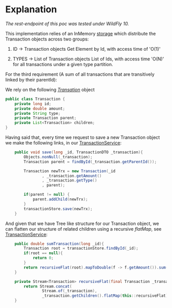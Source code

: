 # Explanation
*The rest-endpoint of this poc was tested under WildFly 10.*

This implementation relies of an InMemory [storage](https://github.com/jcgarciam/poc/blob/master/Num26RestApi/src/main/java/com/num26/poc/services/TransactionService.java) which distribute the Transaction objects across two groups:
 1. ID    -> Transaction objects
     Get Element by Id, with access time of 'O(1)'

 2. TYPES -> List of Transaction objects
     List of Ids, with access time 'O(N)' for all transactions under a given type partition.

For the third requirement (A sum of all transactions that are transitively linked by their parentId):

We rely on the following [*Transation*](https://github.com/jcgarciam/poc/blob/master/Num26RestApi/src/main/java/com/num26/poc/services/entities/Transaction.java) object

```java
public class Transaction {
    private long id;
    private double amount;
    private String type;
    private Transaction parent;
    private List<Transaction> children;
}
```

Having said that, every time we request to save a new Transaction object we make the following links, in our [TransactionService](https://github.com/jcgarciam/poc/blob/master/Num26RestApi/src/main/java/com/num26/poc/services/TransactionService.java#L26):

```java
    public void save(long _id, TransactionDTO _transaction){
        Objects.nonNull(_transaction);
        Transaction parent = findById(_transaction.getParentId());

        Transaction newTrx = new Transaction(_id
                , _transaction.getAmount()
                , _transaction.getType()
                , parent);

        if(parent != null) {
            parent.addChild(newTrx);
        }
        transactionStore.save(newTrx);
    }
```
And given that we have Tree like structure for our Transaction object, we can flatten our structure of related children using a recursive *flatMap*, see [TransactionService](https://github.com/jcgarciam/poc/blob/master/Num26RestApi/src/main/java/com/num26/poc/services/TransactionService.java#L53):

```java
    public double sumTransaction(long _id){
        Transaction root = transactionStore.findById(_id);
        if(root == null){
            return 0;
        }
        return recursiveFlat(root).mapToDouble(f -> f.getAmount()).sum();
    }

    private Stream<Transaction> recursiveFlat(final Transaction _transaction) {
        return Stream.concat(
                Stream.of(_transaction),
                _transaction.getChildren().flatMap(this::recursiveFlat));
    }
```
